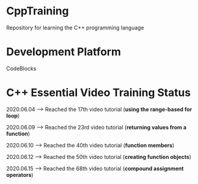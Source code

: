 # CppTraining
Repository for learning the C++ programming language

# Development Platform
CodeBlocks

# C++ Essential Video Training Status
2020.06.04 --> Reached the 17th video tutorial (**using the range-based for loop**)

2020.06.09 --> Reached the 23rd video tutorial (**returning values from a function**)

2020.06.10 --> Reached the 40th video tutorial (**function members**)

2020.06.12 --> Reached the 50th video tutorial (**creating function objects**)

2020.06.15 --> Reached the 68th video tutorial (**compound assignment operators**)
